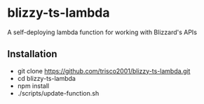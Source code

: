 # blizzy-ts-lambda
A self-deploying lambda function for working with Blizzard's APIs

## Installation

- git clone https://github.com/trisco2001/blizzy-ts-lambda.git
- cd blizzy-ts-lambda
- npm install
- ./scripts/update-function.sh
